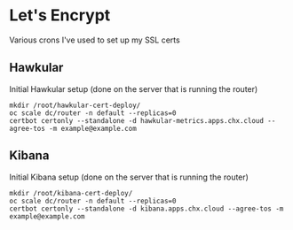 # Let's Encrypt

Various crons I've used to set up my SSL certs

## Hawkular

Initial Hawkular setup (done on the server that is running the router)

```
mkdir /root/hawkular-cert-deploy/
oc scale dc/router -n default --replicas=0 
certbot certonly --standalone -d hawkular-metrics.apps.chx.cloud --agree-tos -m example@example.com
```

## Kibana

Initial Kibana setup (done on the server that is running the router)

```
mkdir /root/kibana-cert-deploy/
oc scale dc/router -n default --replicas=0 
certbot certonly --standalone -d kibana.apps.chx.cloud --agree-tos -m example@example.com
```

